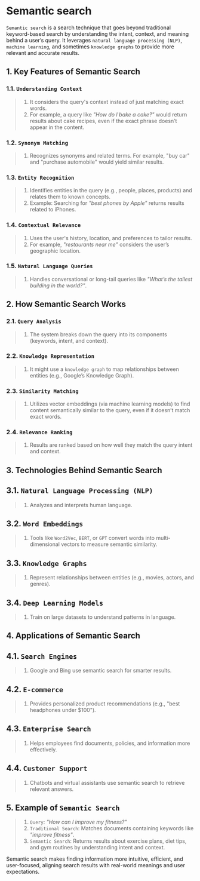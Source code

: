 # Semantic search

`Semantic search` is a search technique that goes beyond traditional keyword-based search by understanding the intent, context, and meaning behind a user’s query. It leverages `natural language processing (NLP)`, `machine learning`, and sometimes `knowledge graphs` to provide more relevant and accurate results.

## 1. Key Features of Semantic Search

### 1.1. `Understanding Context`

> 1. It considers the query's context instead of just matching exact words.
> 1. For example, a query like _"How do I bake a cake?"_ would return results about cake recipes, even if the exact phrase doesn’t appear in the content.

### 1.2. `Synonym Matching`

> 1. Recognizes synonyms and related terms. For example, "buy car" and "purchase automobile" would yield similar results.

### 1.3. `Entity Recognition`

> 1. Identifies entities in the query (e.g., people, places, products) and relates them to known concepts.
> 1. Example: Searching for _"best phones by Apple"_ returns results related to iPhones.

### 1.4. `Contextual Relevance`

> 1. Uses the user's history, location, and preferences to tailor results.
> 1. For example, _"restaurants near me"_ considers the user’s geographic location.

### 1.5. `Natural Language Queries`

> 1. Handles conversational or long-tail queries like _"What’s the tallest building in the world?"_.

## 2. How Semantic Search Works

### 2.1. `Query Analysis`

> 1. The system breaks down the query into its components (keywords, intent, and context).

### 2.2. `Knowledge Representation`

> 1. It might use a `knowledge graph` to map relationships between entities (e.g., Google’s Knowledge Graph).

### 2.3. `Similarity Matching`

> 1. Utilizes vector embeddings (via machine learning models) to find content semantically similar to the query, even if it doesn’t match exact words.

### 2.4. `Relevance Ranking`

> 1. Results are ranked based on how well they match the query intent and context.

## 3. Technologies Behind Semantic Search

## 3.1. `Natural Language Processing (NLP)`

> 1. Analyzes and interprets human language.

## 3.2. `Word Embeddings`

> 1. Tools like `Word2Vec`, `BERT`, or `GPT` convert words into multi-dimensional vectors to measure semantic similarity.

## 3.3. `Knowledge Graphs`

> 1. Represent relationships between entities (e.g., movies, actors, and genres).

## 3.4. `Deep Learning Models`

> 1. Train on large datasets to understand patterns in language.

## 4. Applications of Semantic Search

## 4.1. `Search Engines`

> 1. Google and Bing use semantic search for smarter results.

## 4.2. `E-commerce`

> 1. Provides personalized product recommendations (e.g., "best headphones under $100").

## 4.3. `Enterprise Search`

> 1. Helps employees find documents, policies, and information more effectively.

## 4.4. `Customer Support`

> 1. Chatbots and virtual assistants use semantic search to retrieve relevant answers.

## 5. Example of `Semantic Search`

> 1. `Query`: _"How can I improve my fitness?"_
> 1. `Traditional Search`: Matches documents containing keywords like _"improve fitness"_.
> 1. `Semantic Search`: Returns results about exercise plans, diet tips, and gym routines by understanding intent and context.

Semantic search makes finding information more intuitive, efficient, and user-focused, aligning search results with real-world meanings and user expectations.
